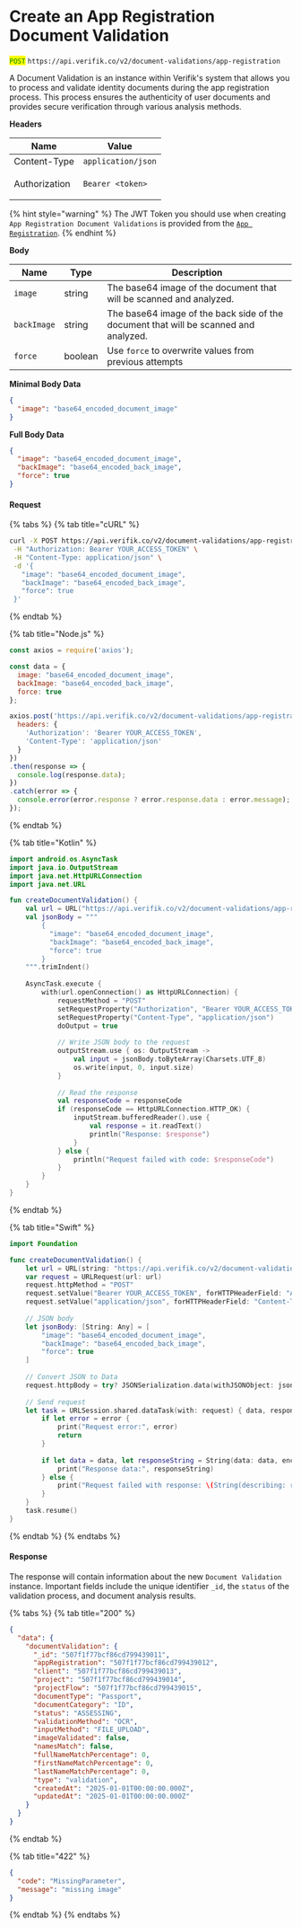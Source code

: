 # Create an App Registration Document Validation

<mark style="color:green;">`POST`</mark> `https://api.verifik.co/v2/document-validations/app-registration`

A Document Validation is an instance within Verifik's system that allows you to process and validate identity documents during the app registration process. This process ensures the authenticity of user documents and provides secure verification through various analysis methods.

**Headers**

| Name          | Value                                   |
| ------------- | --------------------------------------- |
| Content-Type  | `application/json`                      |
| Authorization | <p><code>Bearer \<token></code><br></p> |

{% hint style="warning" %}
The JWT Token you should use when creating `App Registration Document Validations` is provided from the [`App Registration`](https://docs.verifik.co/resources/app-registrations/create-an-app-registration).
{% endhint %}

**Body**

| Name        | Type    | Description                                                                          |
| ----------- | ------- | ------------------------------------------------------------------------------------ |
| `image`     | string  | The base64 image of the document that will be scanned and analyzed.                  |
| `backImage` | string  | The base64 image of the back side of the document that will be scanned and analyzed. |
| `force`     | boolean | Use `force` to overwrite values from previous attempts                               |

**Minimal Body Data**

```json
{
  "image": "base64_encoded_document_image"
}
```

**Full Body Data**

```json
{
  "image": "base64_encoded_document_image",
  "backImage": "base64_encoded_back_image",
  "force": true
}
```

#### Request

{% tabs %}
{% tab title="cURL" %}

```bash
curl -X POST https://api.verifik.co/v2/document-validations/app-registration \
 -H "Authorization: Bearer YOUR_ACCESS_TOKEN" \
 -H "Content-Type: application/json" \
 -d '{
   "image": "base64_encoded_document_image",
   "backImage": "base64_encoded_back_image",
   "force": true
 }'
```

{% endtab %}

{% tab title="Node.js" %}

```javascript
const axios = require('axios');

const data = {
  image: "base64_encoded_document_image",
  backImage: "base64_encoded_back_image",
  force: true
};

axios.post('https://api.verifik.co/v2/document-validations/app-registration', data, {
  headers: {
    'Authorization': 'Bearer YOUR_ACCESS_TOKEN',
    'Content-Type': 'application/json'
  }
})
.then(response => {
  console.log(response.data);
})
.catch(error => {
  console.error(error.response ? error.response.data : error.message);
});
```

{% endtab %}

{% tab title="Kotlin" %}

```kotlin
import android.os.AsyncTask
import java.io.OutputStream
import java.net.HttpURLConnection
import java.net.URL

fun createDocumentValidation() {
    val url = URL("https://api.verifik.co/v2/document-validations/app-registration")
    val jsonBody = """
        {
          "image": "base64_encoded_document_image",
          "backImage": "base64_encoded_back_image",
          "force": true
        }
    """.trimIndent()
    
    AsyncTask.execute {
        with(url.openConnection() as HttpURLConnection) {
            requestMethod = "POST"
            setRequestProperty("Authorization", "Bearer YOUR_ACCESS_TOKEN")
            setRequestProperty("Content-Type", "application/json")
            doOutput = true
            
            // Write JSON body to the request
            outputStream.use { os: OutputStream ->
                val input = jsonBody.toByteArray(Charsets.UTF_8)
                os.write(input, 0, input.size)
            }
            
            // Read the response
            val responseCode = responseCode
            if (responseCode == HttpURLConnection.HTTP_OK) {
                inputStream.bufferedReader().use {
                    val response = it.readText()
                    println("Response: $response")
                }
            } else {
                println("Request failed with code: $responseCode")
            }
        }
    }
}
```

{% endtab %}

{% tab title="Swift" %}

```swift
import Foundation

func createDocumentValidation() {
    let url = URL(string: "https://api.verifik.co/v2/document-validations/app-registration")!
    var request = URLRequest(url: url)
    request.httpMethod = "POST"
    request.setValue("Bearer YOUR_ACCESS_TOKEN", forHTTPHeaderField: "Authorization")
    request.setValue("application/json", forHTTPHeaderField: "Content-Type")
    
    // JSON body
    let jsonBody: [String: Any] = [
        "image": "base64_encoded_document_image",
        "backImage": "base64_encoded_back_image",
        "force": true
    ]
    
    // Convert JSON to Data
    request.httpBody = try? JSONSerialization.data(withJSONObject: jsonBody, options: [])
    
    // Send request
    let task = URLSession.shared.dataTask(with: request) { data, response, error in
        if let error = error {
            print("Request error:", error)
            return
        }
        
        if let data = data, let responseString = String(data: data, encoding: .utf8) {
            print("Response data:", responseString)
        } else {
            print("Request failed with response: \(String(describing: response))")
        }
    }
    task.resume()
}
```

{% endtab %}
{% endtabs %}

#### Response

The response will contain information about the new `Document Validation` instance. Important fields include the unique identifier `_id`, the `status` of the validation process, and document analysis results.

{% tabs %}
{% tab title="200" %}

```json
{
  "data": {
    "documentValidation": {
      "_id": "507f1f77bcf86cd799439011",
      "appRegistration": "507f1f77bcf86cd799439012",
      "client": "507f1f77bcf86cd799439013",
      "project": "507f1f77bcf86cd799439014",
      "projectFlow": "507f1f77bcf86cd799439015",
      "documentType": "Passport",
      "documentCategory": "ID",
      "status": "ASSESSING",
      "validationMethod": "OCR",
      "inputMethod": "FILE_UPLOAD",
      "imageValidated": false,
      "namesMatch": false,
      "fullNameMatchPercentage": 0,
      "firstNameMatchPercentage": 0,
      "lastNameMatchPercentage": 0,
      "type": "validation",
      "createdAt": "2025-01-01T00:00:00.000Z",
      "updatedAt": "2025-01-01T00:00:00.000Z"
    }
  }
}
```

{% endtab %}

{% tab title="422" %}

```json
{
  "code": "MissingParameter",
  "message": "missing image"
}
```

{% endtab %}
{% endtabs %}
